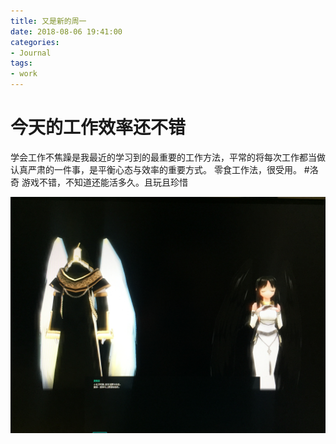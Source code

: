 ```yaml
---
title: 又是新的周一
date: 2018-08-06 19:41:00
categories:
- Journal
tags:
- work
---
```

# 今天的工作效率还不错
学会工作不焦躁是我最近的学习到的最重要的工作方法，平常的将每次工作都当做认真严肃的一件事，是平衡心态与效率的重要方式。
零食工作法，很受用。
#洛奇
游戏不错，不知道还能活多久。且玩且珍惜

![洛奇1](https://github.com/AdrainMao/AdrainImg/raw/master/mabinogi1.JPG)